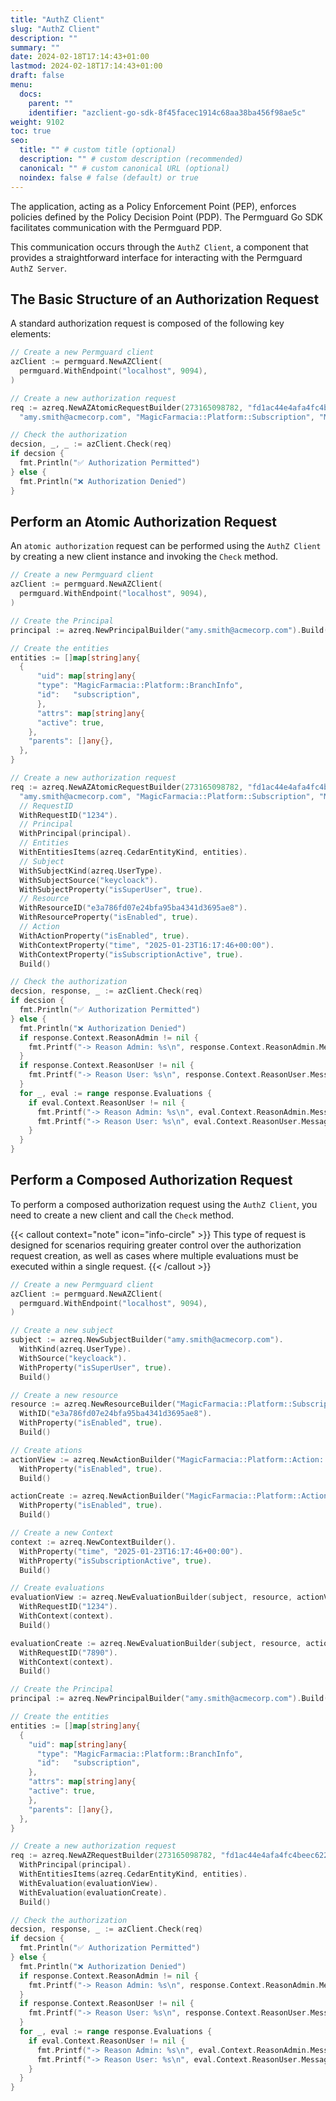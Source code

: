 ```yaml
---
title: "AuthZ Client"
slug: "AuthZ Client"
description: ""
summary: ""
date: 2024-02-18T17:14:43+01:00
lastmod: 2024-02-18T17:14:43+01:00
draft: false
menu:
  docs:
    parent: ""
    identifier: "azclient-go-sdk-8f45facec1914c68aa38ba456f98ae5c"
weight: 9102
toc: true
seo:
  title: "" # custom title (optional)
  description: "" # custom description (recommended)
  canonical: "" # custom canonical URL (optional)
  noindex: false # false (default) or true
---
```


The application, acting as a Policy Enforcement Point (PEP), enforces policies defined by the Policy Decision Point (PDP). The Permguard Go SDK facilitates communication with the Permguard PDP.

This communication occurs through the `AuthZ Client`, a component that provides a straightforward interface for interacting with the Permguard `AuthZ Server`.

## The Basic Structure of an Authorization Request

A standard authorization request is composed of the following key elements:

```go
// Create a new Permguard client
azClient := permguard.NewAZClient(
  permguard.WithEndpoint("localhost", 9094),
)

// Create a new authorization request
req := azreq.NewAZAtomicRequestBuilder(273165098782, "fd1ac44e4afa4fc4beec622494d3175a",
  "amy.smith@acmecorp.com", "MagicFarmacia::Platform::Subscription", "MagicFarmacia::Platform::Action::create")

// Check the authorization
decsion, _, _ := azClient.Check(req)
if decsion {
  fmt.Println("✅ Authorization Permitted")
} else {
  fmt.Println("❌ Authorization Denied")
}
```

## Perform an Atomic Authorization Request

An `atomic authorization` request can be performed using the `AuthZ Client` by creating a new client instance and invoking the `Check` method.

```go
// Create a new Permguard client
azClient := permguard.NewAZClient(
  permguard.WithEndpoint("localhost", 9094),
)

// Create the Principal
principal := azreq.NewPrincipalBuilder("amy.smith@acmecorp.com").Build()

// Create the entities
entities := []map[string]any{
  {
      "uid": map[string]any{
      "type": "MagicFarmacia::Platform::BranchInfo",
      "id":   "subscription",
      },
      "attrs": map[string]any{
      "active": true,
    },
    "parents": []any{},
  },
}

// Create a new authorization request
req := azreq.NewAZAtomicRequestBuilder(273165098782, "fd1ac44e4afa4fc4beec622494d3175a",
  "amy.smith@acmecorp.com", "MagicFarmacia::Platform::Subscription", "MagicFarmacia::Platform::Action::create").
  // RequestID
  WithRequestID("1234").
  // Principal
  WithPrincipal(principal).
  // Entities
  WithEntitiesItems(azreq.CedarEntityKind, entities).
  // Subject
  WithSubjectKind(azreq.UserType).
  WithSubjectSource("keycloack").
  WithSubjectProperty("isSuperUser", true).
  // Resource
  WithResourceID("e3a786fd07e24bfa95ba4341d3695ae8").
  WithResourceProperty("isEnabled", true).
  // Action
  WithActionProperty("isEnabled", true).
  WithContextProperty("time", "2025-01-23T16:17:46+00:00").
  WithContextProperty("isSubscriptionActive", true).
  Build()

// Check the authorization
decsion, response, _ := azClient.Check(req)
if decsion {
  fmt.Println("✅ Authorization Permitted")
} else {
  fmt.Println("❌ Authorization Denied")
  if response.Context.ReasonAdmin != nil {
    fmt.Printf("-> Reason Admin: %s\n", response.Context.ReasonAdmin.Message)
  }
  if response.Context.ReasonUser != nil {
    fmt.Printf("-> Reason User: %s\n", response.Context.ReasonUser.Message)
  }
  for _, eval := range response.Evaluations {
    if eval.Context.ReasonUser != nil {
      fmt.Printf("-> Reason Admin: %s\n", eval.Context.ReasonAdmin.Message)
      fmt.Printf("-> Reason User: %s\n", eval.Context.ReasonUser.Message)
    }
  }
}
```

## Perform a Composed Authorization Request

To perform a composed authorization request using the `AuthZ Client`, you need to create a new client and call the `Check` method.

{{< callout context="note" icon="info-circle" >}}
This type of request is designed for scenarios requiring greater control over the authorization request creation, as well as cases where multiple evaluations must be executed within a single request.
{{< /callout >}}

```go
// Create a new Permguard client
azClient := permguard.NewAZClient(
  permguard.WithEndpoint("localhost", 9094),
)

// Create a new subject
subject := azreq.NewSubjectBuilder("amy.smith@acmecorp.com").
  WithKind(azreq.UserType).
  WithSource("keycloack").
  WithProperty("isSuperUser", true).
  Build()

// Create a new resource
resource := azreq.NewResourceBuilder("MagicFarmacia::Platform::Subscription").
  WithID("e3a786fd07e24bfa95ba4341d3695ae8").
  WithProperty("isEnabled", true).
  Build()

// Create ations
actionView := azreq.NewActionBuilder("MagicFarmacia::Platform::Action::create").
  WithProperty("isEnabled", true).
  Build()

actionCreate := azreq.NewActionBuilder("MagicFarmacia::Platform::Action::create").
  WithProperty("isEnabled", true).
  Build()

// Create a new Context
context := azreq.NewContextBuilder().
  WithProperty("time", "2025-01-23T16:17:46+00:00").
  WithProperty("isSubscriptionActive", true).
  Build()

// Create evaluations
evaluationView := azreq.NewEvaluationBuilder(subject, resource, actionView).
  WithRequestID("1234").
  WithContext(context).
  Build()

evaluationCreate := azreq.NewEvaluationBuilder(subject, resource, actionCreate).
  WithRequestID("7890").
  WithContext(context).
  Build()

// Create the Principal
principal := azreq.NewPrincipalBuilder("amy.smith@acmecorp.com").Build()

// Create the entities
entities := []map[string]any{
  {
    "uid": map[string]any{
      "type": "MagicFarmacia::Platform::BranchInfo",
      "id":   "subscription",
    },
    "attrs": map[string]any{
    "active": true,
    },
    "parents": []any{},
  },
}

// Create a new authorization request
req := azreq.NewAZRequestBuilder(273165098782, "fd1ac44e4afa4fc4beec622494d3175a").
  WithPrincipal(principal).
  WithEntitiesItems(azreq.CedarEntityKind, entities).
  WithEvaluation(evaluationView).
  WithEvaluation(evaluationCreate).
  Build()

// Check the authorization
decsion, response, _ := azClient.Check(req)
if decsion {
  fmt.Println("✅ Authorization Permitted")
} else {
  fmt.Println("❌ Authorization Denied")
  if response.Context.ReasonAdmin != nil {
    fmt.Printf("-> Reason Admin: %s\n", response.Context.ReasonAdmin.Message)
  }
  if response.Context.ReasonUser != nil {
    fmt.Printf("-> Reason User: %s\n", response.Context.ReasonUser.Message)
  }
  for _, eval := range response.Evaluations {
    if eval.Context.ReasonUser != nil {
      fmt.Printf("-> Reason Admin: %s\n", eval.Context.ReasonAdmin.Message)
      fmt.Printf("-> Reason User: %s\n", eval.Context.ReasonUser.Message)
    }
  }
}
```

